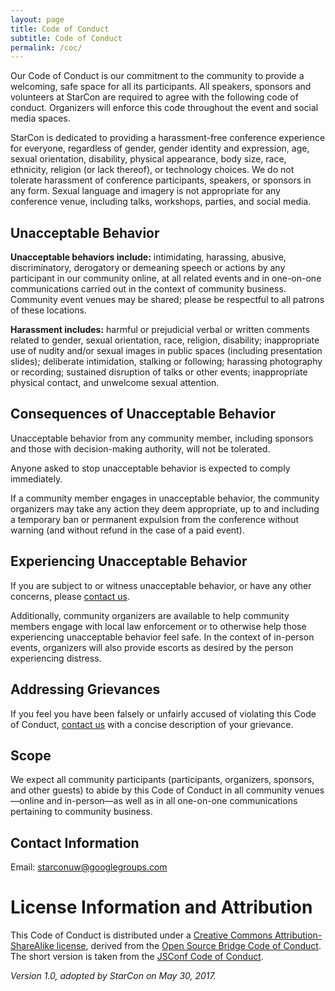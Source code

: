 ```yaml
---
layout: page
title: Code of Conduct
subtitle: Code of Conduct
permalink: /coc/
---
```


<div class="pretty-links">

Our Code of Conduct is our commitment to the community to provide a welcoming,
safe space for all its participants. All speakers, sponsors and volunteers at
StarCon are required to agree with the following code of conduct. Organizers
will enforce this code throughout the event and social media spaces.

StarCon is dedicated to providing a harassment-free conference experience for
everyone, regardless of gender, gender identity and expression, age, sexual
orientation, disability, physical appearance, body size, race, ethnicity,
religion (or lack thereof), or technology choices. We do not tolerate harassment
of conference participants, speakers, or sponsors in any form. Sexual language
and imagery is not appropriate for any conference venue, including talks,
workshops, parties, and social media.

## Unacceptable Behavior ##

**Unacceptable behaviors include:** intimidating, harassing, abusive,
discriminatory, derogatory or demeaning speech or actions by any participant in
our community online, at all related events and in one-on-one communications
carried out in the context of community business. Community event venues may be
shared; please be respectful to all patrons of these locations.

**Harassment includes:** harmful or prejudicial verbal or written comments
related to gender, sexual orientation, race, religion, disability; inappropriate
use of nudity and/or sexual images in public spaces (including presentation
slides); deliberate intimidation, stalking or following; harassing photography
or recording; sustained disruption of talks or other events; inappropriate
physical contact, and unwelcome sexual attention.

## Consequences of Unacceptable Behavior ##

Unacceptable behavior from any community member, including sponsors and those
with decision-making authority, will not be tolerated.

Anyone asked to stop unacceptable behavior is expected to comply immediately.

If a community member engages in unacceptable behavior, the community organizers
may take any action they deem appropriate, up to and including a temporary ban
or permanent expulsion from the conference without warning (and without refund
in the case of a paid event).

## Experiencing Unacceptable Behavior ##

If you are subject to or witness unacceptable behavior, or have any other
concerns, please [contact us](#contact-information).

Additionally, community organizers are available to help community members
engage with local law enforcement or to otherwise help those experiencing
unacceptable behavior feel safe. In the context of in-person events, organizers
will also provide escorts as desired by the person experiencing distress.

## Addressing Grievances ##

If you feel you have been falsely or unfairly accused of violating this Code of
Conduct, [contact us](#contact-information) with a concise description of your
grievance.

## Scope ##

We expect all community participants (participants, organizers, sponsors, and
other guests) to abide by this Code of Conduct in all community
venues&mdash;online and in-person&mdash;as well as in all one-on-one
communications pertaining to community business.

## Contact Information ##

Email: [starconuw@googlegroups.com](mailto:starconuw@googlegroups.com)

# License Information and Attribution #

This Code of Conduct is distributed under a [Creative Commons
Attribution-ShareAlike license](http://creativecommons.org/licenses/by-sa/3.0/),
derived from the [Open Source Bridge Code of
Conduct](http://opensourcebridge.org/about/code-of-conduct/). The short version
is taken from the [JSConf Code of
Conduct](http://jsconf.com/codeofconduct.html).

*Version 1.0, adopted by StarCon on May 30, 2017.*

</div>

